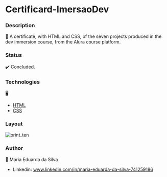 # Certificard-ImersaoDev
### Description
📜 A certificate, with HTML and CSS, of the seven projects produced in the dev immersion course, from the Alura course platform.
### Status
✔️ Concluded.
### Technologies
🖥️ 
- [HTML](https://html.com/)
- [CSS](https://www.w3.org/Style/CSS/Overview.en.html)
### Layout
![print_ten](https://user-images.githubusercontent.com/78371319/114327057-dbd54780-9b0d-11eb-8d22-d035d6b44247.PNG)
### Author
👧 Maria Eduarda da Silva
- Linkedin:
www.linkedin.com/in/maria-eduarda-da-silva-741259186




